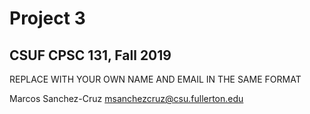# Project 3
## CSUF CPSC 131, Fall 2019

REPLACE WITH YOUR OWN NAME AND EMAIL IN THE SAME FORMAT

Marcos Sanchez-Cruz msanchezcruz@csu.fullerton.edu
